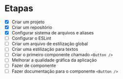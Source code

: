 # Etapas

- [x] Criar um projeto
- [x] Criar um repositório
- [x] Configurar sistema de arquivos e aliases
- [ ] Configurar o ESLint
- [ ] Criar um arquivo de estilização global
- [ ] Criar uma estilização para textos
- [ ] Criar o primeiro componente chamado `<Button />`
- [ ] Melhorar a qualidade gráfica da aplicação
- [ ] Fazer de componente
- [ ] Fazer documentação para o componente `<Button />`
